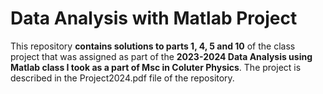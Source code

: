 # Data Analysis with Matlab Project
This repository __contains solutions to parts 1, 4, 5 and 10__ of the class project that was assigned as part of the __2023-2024 Data Analysis using Matlab class I took as a part of Msc in Coluter Physics__. The project is described in the Project2024.pdf file of the repository.
